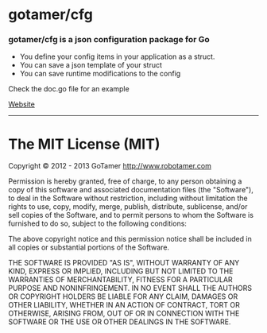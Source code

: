 gotamer/cfg
===========

### gotamer/cfg is a json configuration package for Go

 * You define your config items in your application as a struct.
 * You can save a json template of your struct
 * You can save runtime modifications to the config

Check the doc.go file for an example 

[Website](http://www.robotamer.com/html/GoTamer/Cfg.html "gotamer/cfg Documentation")

________________________________________________________

The MIT License (MIT)
=====================
Copyright © 2012 - 2013 GoTamer <http://www.robotamer.com>

Permission is hereby granted, free of charge, to any person obtaining a copy of this software and associated documentation files (the "Software"), to deal in the Software without restriction, including without limitation the rights to use, copy, modify, merge, publish, distribute, sublicense, and/or sell copies of the Software, and to permit persons to whom the Software is furnished to do so, subject to the following conditions:

The above copyright notice and this permission notice shall be included in all copies or substantial portions of the Software.

THE SOFTWARE IS PROVIDED "AS IS", WITHOUT WARRANTY OF ANY KIND, EXPRESS OR IMPLIED, INCLUDING BUT NOT LIMITED TO THE WARRANTIES OF MERCHANTABILITY, FITNESS FOR A PARTICULAR PURPOSE AND NONINFRINGEMENT. IN NO EVENT SHALL THE AUTHORS OR COPYRIGHT HOLDERS BE LIABLE FOR ANY CLAIM, DAMAGES OR OTHER LIABILITY, WHETHER IN AN ACTION OF CONTRACT, TORT OR OTHERWISE, ARISING FROM, OUT OF OR IN CONNECTION WITH THE SOFTWARE OR THE USE OR OTHER DEALINGS IN THE SOFTWARE.
